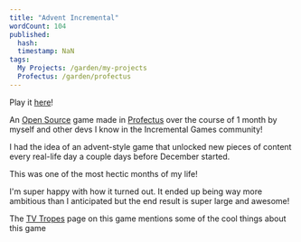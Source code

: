 ```yaml
---
title: "Advent Incremental"
wordCount: 104
published:
  hash: 
  timestamp: NaN
tags:
  My Projects: /garden/my-projects
  Profectus: /garden/profectus
---
```


Play it [here](https://thepaperpilot.org/advent)!

An [Open Source](/garden/open-source) game made in [Profectus](/garden/profectus) over the course of 1 month by myself and other devs I know in the Incremental Games community!

I had the idea of an advent-style game that unlocked new pieces of content every real-life day a couple days before December started.

This was one of the most hectic months of my life!

I'm super happy with how it turned out. It ended up being way more ambitious than I anticipated but the end result is super large and awesome!

The [TV Tropes](https://tvtropes.org/pmwiki/pmwiki.php/VideoGame/AdventIncremental) page on this game mentions some of the cool things about this game